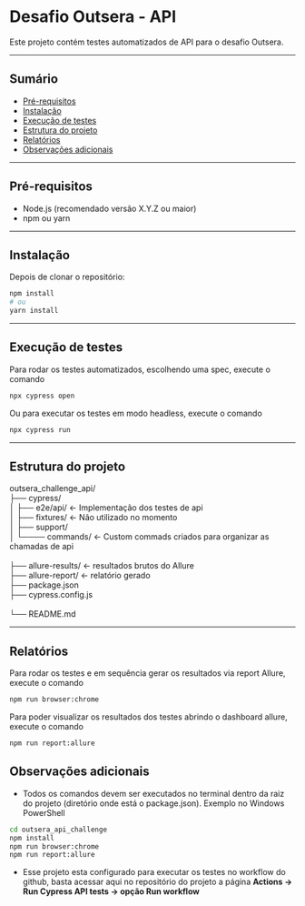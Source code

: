 # Desafio Outsera - API

Este projeto contém testes automatizados de API para o desafio Outsera.

---

## Sumário

- [Pré-requisitos](#pré-requisitos)  
- [Instalação](#instalação)  
- [Execução de testes](#execução-de-testes)
- [Estrutura do projeto](#estrutura-do-projeto)  
- [Relatórios](#relatórios)  
- [Observações adicionais](#observações-adicionais) 

---

## Pré-requisitos

- Node.js (recomendado versão X.Y.Z ou maior)  
- npm ou yarn  

---

## Instalação

Depois de clonar o repositório:

```bash
npm install
# ou
yarn install
```
---
## Execução de testes
Para rodar os testes automatizados, escolhendo uma spec, execute o comando
```bash
npx cypress open
```
Ou para executar os testes em modo headless, execute o comando
```bash
npx cypress run
```
---
## Estrutura do projeto

outsera_challenge_api/
<br>├── cypress/
<br>│   ├── e2e/api/                     ← Implementação dos testes de api
<br>│   ├── fixtures/                    ← Não utilizado no momento
<br>│   ├── support/
<br>│   └──── commands/                  ← Custom commads criados para organizar as chamadas de api   
<br>├── allure-results/                   ← resultados brutos do Allure
<br>├── allure-report/                    ← relatório gerado
<br>├── package.json
<br>├── cypress.config.js                 
<br>└── README.md

---
## Relatórios
Para rodar os testes e em sequência gerar os resultados via report Allure, execute o comando
```bash
npm run browser:chrome
```
Para poder visualizar os resultados dos testes abrindo o dashboard allure, execute o comando
```bash
npm run report:allure
```
## Observações adicionais
- Todos os comandos devem ser executados no terminal dentro da raiz do projeto (diretório onde está o package.json).
Exemplo no Windows PowerShell
```bash
cd outsera_api_challenge
npm install
npm run browser:chrome
npm run report:allure
```
- Esse projeto esta configurado para executar os testes no workflow do github, basta acessar aqui no repositório do projeto a página <b>Actions -> Run Cypress API tests -> opção Run workflow</b>
```

